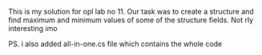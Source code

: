 This is my solution for opl lab no 11. Our task was to create a structure and find maximum and minimum values of some of the structure fields.
Not rly interesting imo

PS. i also added all-in-one.cs file which contains the whole code

